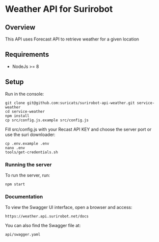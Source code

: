 # Weather API for Surirobot

## Overview
This API uses Forecast API to retrieve weather for a given location

## Requirements
* NodeJs >= 8

## Setup
Run in the console:
```
git clone git@github.com:suricats/surirobot-api-weather.git service-weather
cd service-weather
npm install
cp src/config.js.example src/config.js
```

Fill src/config.js with your Recast API KEY and choose the server port or use the suri downloader:

```
cp .env.example .env
nano .env
tools/get-credentials.sh
```

### Running the server
To run the server, run:

```
npm start
```

### Documentation
To view the Swagger UI interface, open a browser and access:
```
https://weather.api.surirobot.net/docs
```

You can also find the Swagger file at:
```
api/swagger.yaml
```
